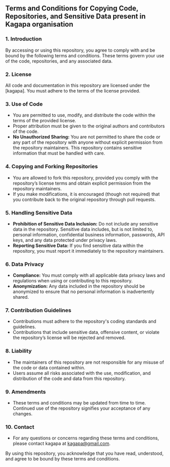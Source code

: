 ## Terms and Conditions for Copying Code, Repositories, and Sensitive Data present in Kagapa organisation

### 1. Introduction

By accessing or using this repository, you agree to comply with and be bound by the following terms and conditions. These terms govern your use of the code, repositories, and any associated data.

### 2. License

All code and documentation in this repository are licensed under the [kagapa]. You must adhere to the terms of the license provided.

### 3. Use of Code

- You are permitted to use, modify, and distribute the code within the terms of the provided license.
- Proper attribution must be given to the original authors and contributors of the code.
- **No Unauthorized Sharing:** You are not permitted to share the code or any part of the repository with anyone without explicit permission from the repository maintainers. This repository contains sensitive information that must be handled with care.

### 4. Copying and Forking Repositories

- You are allowed to fork this repository, provided you comply with the repository’s license terms and obtain explicit permission from the repository maintainers.
- If you make modifications, it is encouraged (though not required) that you contribute back to the original repository through pull requests.

### 5. Handling Sensitive Data

- **Prohibition of Sensitive Data Inclusion:** Do not include any sensitive data in the repository. Sensitive data includes, but is not limited to, personal information, confidential business information, passwords, API keys, and any data protected under privacy laws.
- **Reporting Sensitive Data:** If you find sensitive data within the repository, you must report it immediately to the repository maintainers.

### 6. Data Privacy

- **Compliance:** You must comply with all applicable data privacy laws and regulations when using or contributing to this repository.
- **Anonymization:** Any data included in the repository should be anonymized to ensure that no personal information is inadvertently shared.

### 7. Contribution Guidelines

- Contributions must adhere to the repository's coding standards and guidelines.
- Contributions that include sensitive data, offensive content, or violate the repository’s license will be rejected and removed.

### 8. Liability

- The maintainers of this repository are not responsible for any misuse of the code or data contained within.
- Users assume all risks associated with the use, modification, and distribution of the code and data from this repository.

### 9. Amendments

- These terms and conditions may be updated from time to time. Continued use of the repository signifies your acceptance of any changes.

### 10. Contact

- For any questions or concerns regarding these terms and conditions, please contact kagapa at kagapa@gmail.com.

By using this repository, you acknowledge that you have read, understood, and agree to be bound by these terms and conditions.
